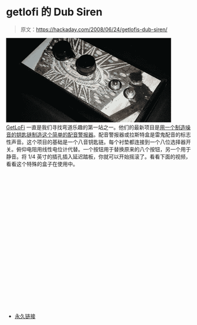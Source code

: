 # getlofi 的 Dub Siren

> 原文：<https://hackaday.com/2008/06/24/getlofis-dub-siren/>

![](img/17fb73251be9a2eabf7ccd7df7b39f66.png)
[GetLoFi](http://www.getlofi.com/) 一直是我们寻找弯道乐趣的第一站之一。他们的最新项目是[用一个制造噪音的钥匙链制造这个简单的配音警报器](http://www.getlofi.com/?p=1118)。配音警报器或拉斯特盒是雷鬼配音的标志性声音。这个项目的基础是一个八音钥匙链。每个衬垫都连接到一个八位选择器开关。俯仰电阻用线性电位计代替。一个按钮用于替换原来的八个按钮，另一个用于静音。将 1/4 英寸的插孔插入延迟踏板，你就可以开始摇滚了。看看下面的视频，看看这个特殊的盒子在使用中。

<object width="450" height="364"><param name="movie" value="http://www.youtube.com/v/1E2KZCWZsHM&amp;hl=en&amp;rel=0&amp;color1=0x3a3a3a&amp;color2=0x999999"></object>

*   [永久链接](http://www.getlofi.com/?p=1118)